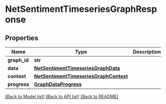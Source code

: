 # NetSentimentTimeseriesGraphResponse

## Properties
Name | Type | Description | Notes
------------ | ------------- | ------------- | -------------
**graph_id** | **str** |  | [optional] 
**data** | [**NetSentimentTimeseriesGraphData**](NetSentimentTimeseriesGraphData.md) |  | [optional] 
**context** | [**NetSentimentTimeseriesGraphContext**](NetSentimentTimeseriesGraphContext.md) |  | [optional] 
**progress** | [**GraphDataProgress**](GraphDataProgress.md) |  | [optional] 

[[Back to Model list]](../README.md#documentation-for-models) [[Back to API list]](../README.md#documentation-for-api-endpoints) [[Back to README]](../README.md)



